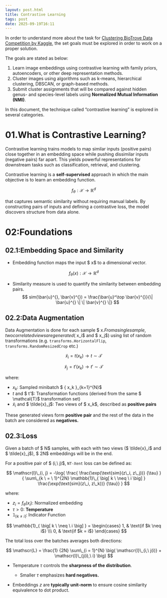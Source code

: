 ```yaml
---
layout: post.html
title: Contrastive Learning
tags: post
date: 2025-09-19T16:11
---
```

In order to understand more about the task for [Clustering BioTrove Data Competition by Kaggle](https://www.kaggle.com/competitions/biotrove-clustering), the set goals must be explored in order to work on a proper solution.

The goals are stated as below:
1. Learn image embeddings using contrastive learning with family priors, autoencoders, or other deep representation methods.
2. Cluster images using algorithms such as k-means, hierarchical clustering, DBSCAN, or graph-based methods.
3. Submit cluster assignments that will be compared against hidden genus- and species-level labels using **Normalized Mutual Information (NMI)**.

In this document, the technique called “contrastive learning” is explored in several categories.

# 01.What is Contrastive Learning?

Contrastive learning trains models to map similar inputs (positive pairs) close together in an embedding space while pushing dissimilar inputs (negative pairs) far apart. This yields powerful representations for downstream tasks such as classification, retrieval, and clustering.


Contrastive learning is a **self-supervised** approach in which the main objective is to learn an embedding function.

$$
f_\theta : \mathcal{X} \rightarrow \mathbb{R}^{d}
$$

that captures semantic similarity without requiring manual labels. By constructing pairs of inputs and defining a contrastive loss, the model discovers structure from data alone.

# 02:Foundations

## 02.1:Embedding Space and Similarity
- Embedding function maps the input $ x$ to a dimensional vector.

$$
f_\theta(x) : \mathcal{X} \rightarrow \mathbb{R}^{d}
$$

- Similarity measure is used to quantify the similarity between embedding pairs.
$$
sim(\bar{u}^{}, \bar{v}^{}) = \frac{\bar{u}^\top \bar{v}^{}}{\| \bar{u}^{} \|  \| \bar{v}^{} \|}
$$

## 02.2:Data Augmentation
Data Augmentation is done for each sample $ x$. From a single sample, two correlated views are generated ($ x_i$ and $ x_j$) using list of random transformations (e.g. `transforms.HorizontalFlip`, `transforms.RandomResizedCrop` etc.)

$$
\tilde{x}_i = t(x_k) \rightarrow t \sim \mathcal{T}
$$

$$
\tilde{x}_j = t'(x_k) \rightarrow t' \sim \mathcal{T}
$$

where:
- $x_k$: Sampled minibatch $ \{ x_k \}_{k=1}^{N}$
- $t$ and $ t'$: Transformation functions (derived from the same $ \mathcal{T}$ transformation set)
- $\tilde{x}_i$ and $ \tilde{x}_j$: Two views of $ x_k$, described as **positive pairs**

These generated views form **positive pair** and the rest of the data in the batch are considered as **negatives.**

## 02.3:Loss
Given a batch of $ N$ samples, with each with two views ($ \tilde{x}_i$ and $ \tilde{x}_j$), $ 2N$ embeddings will be in the end.

For a positive pair of $ (i,\ j)$, `NT-Xent` loss can be defined as:

$$
\mathscr{l}\_{i, j} = -\log{ \frac{ \frac{\exp(\text{sim}(z\_i, z\_j))} {\tau} } { \sum\_{k \ = \ 1}^{2N} \mathbb{1}\_{ \big[ k \ \neq \ i \big] } \frac{\exp(\text{sim}(z\_i, z\_k))} {\tau}} }
$$

where:
- $z_i = f_\theta(x_i)$: Normalized embedding
- $\tau > 0$: **Temperature**
- $\mathbb{1}_{ \lceil k \neq i \rceil }$: Indicator Function

$$
\mathbb{1}_{ \big[ k \ \neq \ i \big] } = \begin{cases} 1, & \text{if $k \neq i$} \\\ 0, & \text{if $k = i$} \end{cases}
$$

The total loss over the batches averages both directions:

$$
\mathscr{L} = \frac{1} {2N} \sum\_{i = 1}^{N} \big( \mathscr{l}\_{i,\ j(i)} + \mathscr{l}\_{j(i),\ i} \big)
$$

- Temperature $\tau$ controls the **sharpness of the distribution**.
	- Smaller $\tau$ emphasizes **hard negatives.**
    
- Embeddings $z$ are **typically unit-norm** to ensure cosine similarity equivalence to dot product.

